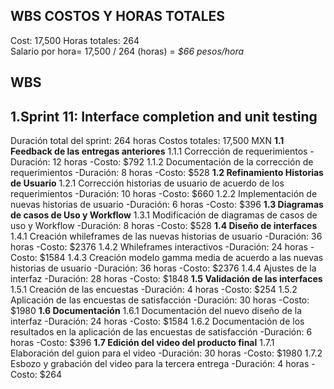 ## WBS COSTOS Y HORAS TOTALES
Cost: 17,500
Horas totales: 264  
Salario por hora= 17,500 / 264 (horas) = *$66 pesos/hora* 

## WBS 
## 1.Sprint 11: Interface completion and unit testing
Duración total del sprint: 264 horas
Costos totales: 17,500 MXN
 **1.1 Feedback de las entregas anteriores**
1.1.1	Corrección de requerimientos 
  -Duración: 12 horas 
  -Costo: $792
1.1.2	Documentación de la corrección de requerimientos 
  -Duración: 8 horas 
  -Costo: $528
**1.2	Refinamiento Historias de Usuario**
1.2.1	Corrección historias de usuario de acuerdo de los requerimientos 
  -Duración: 10 horas
  -Costo: $660
1.2.2	Implementación de nuevas historias de usuario
  -Duración: 6 horas
  -Costo: $396
**1.3	Diagramas de casos de Uso y Workflow** 
1.3.1	Modificación de diagramas de casos de uso y Workflow 
  -Duración: 8 horas
  -Costo: $528
**1.4	Diseño de interfaces** 
1.4.1	Creación whileframes de las nuevas historias de usuario
  -Duración: 36 horas 
  -Costo: $2376
1.4.2	Whileframes interactivos 
  -Duración: 24 horas 
  -Costo: $1584
1.4.3	Creación modelo gamma media de acuerdo a las nuevas historias de usuario
  -Duración: 36 horas
  -Costo: $2376
1.4.4	Ajustes de la interfaz 
  -Duración: 28 horas
  -Costo: $1848
**1.5	Validación de las interfaces** 
1.5.1	Creación de las encuestas 
  -Duración: 4 horas 
  -Costo: $254
1.5.2	Aplicación de las encuestas de satisfacción
  -Duración: 30 horas
  -Costo: $1980
**1.6	Documentación** 
1.6.1	Documentación del nuevo diseño de la interfaz 
  -Duración: 24 horas
  -Costo: $1584
1.6.2	Documentación de los resultados en la aplicación de las encuestas de satisfacción
  -Duración: 6 horas
  -Costo: $396
**1.7	Edición del video del producto final**
1.7.1	Elaboración del guion para el video
  -Duración: 30 horas 
  -Costo: $1980
1.7.2	Esbozo y grabación del video para la tercera entrega
  -Duración: 4 horas
  -Costo: $264
